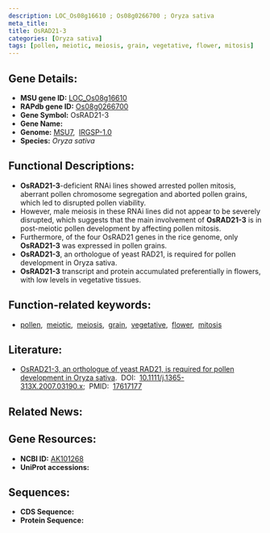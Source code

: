 ```yaml
---
description: LOC_Os08g16610 ; Os08g0266700 ; Oryza sativa
meta_title:
title: OsRAD21-3
categories: [Oryza sativa]
tags: [pollen, meiotic, meiosis, grain, vegetative, flower, mitosis]
---
```


## Gene Details:
- **MSU gene ID:** [LOC_Os08g16610](http://rice.uga.edu/cgi-bin/ORF_infopage.cgi?orf=LOC_Os08g16610)  
- **RAPdb gene ID:** [Os08g0266700](https://rapdb.dna.affrc.go.jp/locus/?name=Os08g0266700)  
- **Gene Symbol:** OsRAD21-3
- **Gene Name:**
- **Genome:**  [MSU7](http://rice.uga.edu/),&nbsp;&nbsp;[IRGSP-1.0](https://rapdb.dna.affrc.go.jp/download/irgsp1.html)
- **Species:** *Oryza sativa*

## Functional Descriptions:
   - **OsRAD21-3**-deficient RNAi lines showed arrested pollen mitosis, aberrant pollen chromosome segregation and aborted pollen grains, which led to disrupted pollen viability.
   - However, male meiosis in these RNAi lines did not appear to be severely disrupted, which suggests that the main involvement of **OsRAD21-3** is in post-meiotic pollen development by affecting pollen mitosis.
   - Furthermore, of the four OsRAD21 genes in the rice genome, only **OsRAD21-3** was expressed in pollen grains.
   - **OsRAD21-3**, an orthologue of yeast RAD21, is required for pollen development in Oryza sativa.
   - **OsRAD21-3** transcript and protein accumulated preferentially in flowers, with low levels in vegetative tissues.

## Function-related keywords:
   - [pollen](/tags/pollen/),&nbsp;&nbsp;[meiotic](/tags/meiotic/),&nbsp;&nbsp;[meiosis](/tags/meiosis/),&nbsp;&nbsp;[grain](/tags/grain/),&nbsp;&nbsp;[vegetative](/tags/vegetative/),&nbsp;&nbsp;[flower](/tags/flower/),&nbsp;&nbsp;[mitosis](/tags/mitosis/)

## Literature:
   - [OsRAD21-3, an orthologue of yeast RAD21, is required for pollen development in Oryza sativa](https://www.doi.org/10.1111/j.1365-313X.2007.03190.x).&nbsp;&nbsp;DOI:&nbsp;&nbsp;[10.1111/j.1365-313X.2007.03190.x](https://www.doi.org/10.1111/j.1365-313X.2007.03190.x);&nbsp;&nbsp;PMID:&nbsp;&nbsp;[17617177](https://pubmed.ncbi.nlm.nih.gov/17617177/)

## Related News:

## Gene Resources:
- **NCBI ID:**  [AK101268](http://www.ncbi.nlm.nih.gov/nuccore/AK101268)
- **UniProt accessions:** [](https://www.uniprot.org/uniprotkb//entry)

## Sequences:
- **CDS Sequence:**
- **Protein Sequence:**
